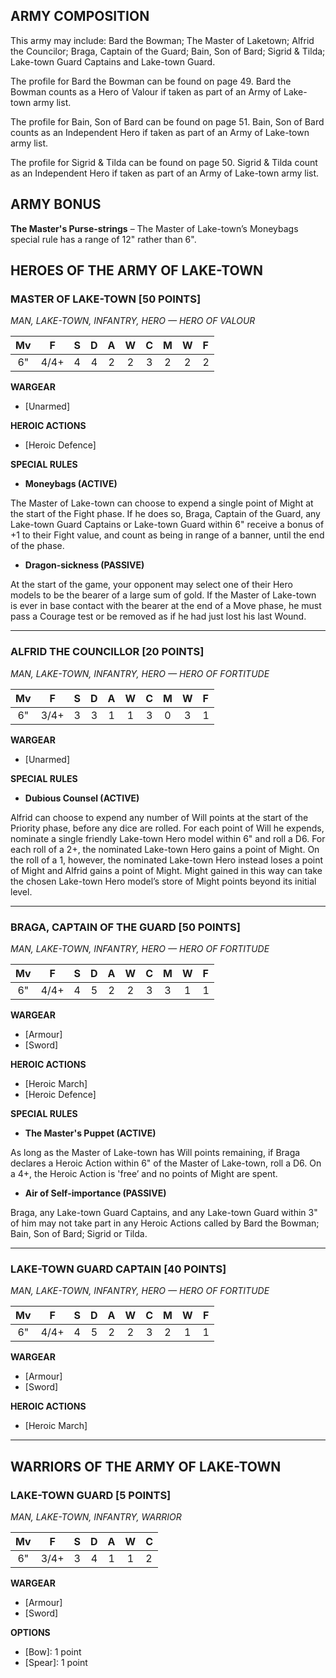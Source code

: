﻿## ARMY COMPOSITION

This army may include: Bard the Bowman; The Master of Laketown; Alfrid the Councilor; Braga, Captain of the Guard; Bain, Son of Bard; Sigrid & Tilda; Lake-town Guard Captains and Lake-town Guard.

The profile for Bard the Bowman can be found on page 49. Bard the Bowman counts as a Hero of Valour if taken as part of an Army of Lake-town army list.

The profile for Bain, Son of Bard can be found on page 51. Bain, Son of Bard counts as an Independent Hero if taken as part of an Army of Lake-town army list.

The profile for Sigrid & Tilda can be found on page 50. Sigrid & Tilda count as an Independent Hero if taken as part of an Army of Lake-town army list.

## ARMY BONUS

**The Master's Purse-strings** – The Master of Lake-town’s Moneybags special rule has a range of 12" rather than 6".


## HEROES OF THE ARMY OF LAKE-TOWN

<div class="unitCard" markdown>

### MASTER OF LAKE-TOWN [50 POINTS]
*MAN, LAKE-TOWN, INFANTRY, HERO — HERO OF VALOUR*

| Mv | F  | S | D | A | W | C | M | W | F |
|:-----:|:-----:|:---:|:---:|:---:|:---:|:---:|:---:|:---:|:---|
| 6" | 4/4+| 4 | 4 | 2 | 2 | 3 | 2 | 2 | 2 |

**WARGEAR**

- [Unarmed]

**HEROIC ACTIONS**

- [Heroic Defence]

**SPECIAL RULES**

- **Moneybags (ACTIVE)**

The Master of Lake-town can choose to expend a single point of Might at the start of the Fight phase. If he does so, Braga, Captain of the Guard, any Lake-town Guard Captains or Lake-town Guard within 6" receive a bonus of +1 to their Fight value, and count as being in range of a banner, until the end of the phase.

- **Dragon-sickness (PASSIVE)**

At the start of the game, your opponent may select one of their Hero models to be the bearer of a large sum of gold. If the Master of Lake-town is ever in base contact with the bearer at the end of a Move phase, he must pass a Courage test or be removed as if he had just lost his last Wound.

</div>

---

<div class="unitCard" markdown>

### ALFRID THE COUNCILLOR [20 POINTS]
*MAN, LAKE-TOWN, INFANTRY, HERO — HERO OF FORTITUDE*

| Mv | F  | S | D | A | W | C | M | W | F |
|:-----:|:-----:|:---:|:---:|:---:|:---:|:---:|:---:|:---:|:---|
| 6" | 3/4+| 3 | 3 | 1 | 1 | 3 | 0 | 3 | 1 |

**WARGEAR**

- [Unarmed]

**SPECIAL RULES**

- **Dubious Counsel (ACTIVE)**

Alfrid can choose to expend any number of Will points at the start of the Priority phase, before any dice are rolled. For each point of Will he expends, nominate a single friendly Lake-town Hero model within 6" and roll a D6. For each roll of a 2+, the nominated Lake-town Hero gains a point of Might. On the roll of a 1, however, the nominated Lake-town Hero instead loses a point of Might and Alfrid gains a point of Might. Might gained in this way can take the chosen Lake-town Hero model’s store of Might points beyond its initial level.

</div>

---

<div class="unitCard" markdown>

### BRAGA, CAPTAIN OF THE GUARD [50 POINTS]
*MAN, LAKE-TOWN, INFANTRY, HERO — HERO OF FORTITUDE*

| Mv | F  | S | D | A | W | C | M | W | F |
|:-----:|:-----:|:---:|:---:|:---:|:---:|:---:|:---:|:---:|:---|
| 6" | 4/4+| 4 | 5 | 2 | 2 | 3 | 3 | 1 | 1 |

**WARGEAR**

- [Armour]
- [Sword]

**HEROIC ACTIONS**

- [Heroic March]
- [Heroic Defence]

**SPECIAL RULES**

- **The Master's Puppet (ACTIVE)**

As long as the Master of Lake-town has Will points remaining, if Braga declares a Heroic Action within 6" of the Master of Lake-town, roll a D6. On a 4+, the Heroic Action is 'free’ and no points of Might are spent.

- **Air of Self-importance (PASSIVE)**

Braga, any Lake-town Guard Captains, and any Lake-town Guard within 3" of him may not take part in any Heroic Actions called by Bard the Bowman; Bain, Son of Bard; Sigrid or Tilda.

</div>

---

<div class="unitCard" markdown>

### LAKE-TOWN GUARD CAPTAIN [40 POINTS]
*MAN, LAKE-TOWN, INFANTRY, HERO — HERO OF FORTITUDE*

| Mv | F  | S | D | A | W | C | M | W | F |
|:---:|:----:|:---:|:---:|:---:|:---:|:---:|:---:|:---:|:---:|
| 6" | 4/4+ | 4 | 5 | 2 | 2 | 3 | 2 | 1 | 1 |

**WARGEAR**

- [Armour]
- [Sword]

**HEROIC ACTIONS**

- [Heroic March]

</div>

---

## WARRIORS OF THE ARMY OF LAKE-TOWN

<div class="unitCard" markdown>

### LAKE-TOWN GUARD [5 POINTS]
*MAN, LAKE-TOWN, INFANTRY, WARRIOR*

| Mv | F  | S | D | A | W | C |
|:-----:|:-----:|:---:|:---:|:---:|:---:|:---|
| 6" | 3/4+| 3 | 4 | 1 | 1 | 2 |

**WARGEAR**

- [Armour]
- [Sword]

**OPTIONS**

- [Bow]: 1 point
- [Spear]: 1 point

